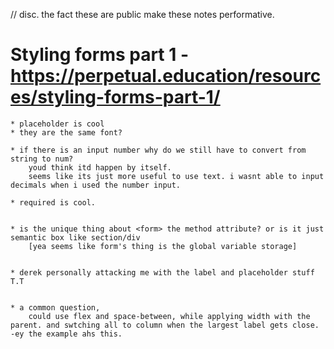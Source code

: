 // disc. the fact these are public make these notes performative.


# Styling forms part 1 - https://perpetual.education/resources/styling-forms-part-1/

	* placeholder is cool
	* they are the same font?

	* if there is an input number why do we still have to convert from string to num? 
		youd think itd happen by itself. 
		seems like its just more useful to use text. i wasnt able to input decimals when i used the number input.

	* required is cool. 


	* is the unique thing about <form> the method attribute? or is it just semantic box like section/div
		[yea seems like form's thing is the global variable storage]


	* derek personally attacking me with the label and placeholder stuff T.T


	* a common question,
		could use flex and space-between, while applying width with the parent. and swtching all to column when the largest label gets close. -ey the example ahs this.